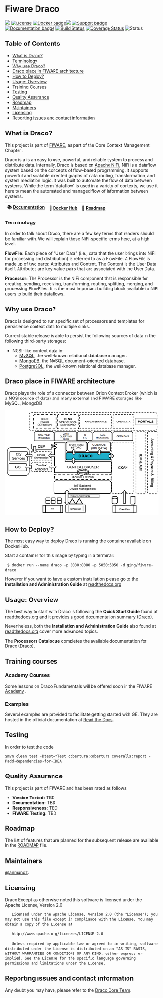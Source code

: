 # Fiware Draco

[![](https://nexus.lab.fiware.org/repository/raw/public/badges/chapters/core.svg)](https://www.fiware.org/developers/catalogue/)
[![License](https://img.shields.io/github/license/ging/fiware-draco.svg)](http://www.apache.org/licenses/LICENSE-2.0.html)
[![Docker badge](https://img.shields.io/docker/pulls/ging/fiware-draco.svg)](https://hub.docker.com/r/ging/fiware-draco/)[![](https://img.shields.io/badge/tag-fiware--draco-orange.svg?logo=stackoverflow)](http://stackoverflow.com/questions/tagged/fiware-draco) 
[![Support badge]( https://img.shields.io/badge/support-askbot-yellowgreen.svg)](https://ask.fiware.org/questions/scope%3Aall/tags%3Adraco/)
<br/>
[![Documentation badge](https://readthedocs.org/projects/fiware-draco/badge/?version=latest)](http://fiware-draco.rtfd.io)
[![Build Status](https://travis-ci.com/ging/fiware-draco.svg?branch=master)](https://travis-ci.com/ging/fiware-draco)
[![Coverage Status](https://coveralls.io/repos/github/ging/fiware-draco/badge.svg?branch=develop)](https://coveralls.io/github/ging/fiware-draco?branch=develop)
![Status](https://nexus.lab.fiware.org/static/badges/statuses/draco.svg)

## Table of Contents
- [What is Draco?](#what-is-draco)
- [Terminology](#terminology)
- [Why use Draco?](#why-use-draco)
- [Draco place in FIWARE architecture](#draco-place-in-fiware-architecture)
- [How to Deploy?](#how-to-deploy)
- [Usage: Overview](#usage-overview)
- [Training Courses](#training-courses)
- [Testing](#testing)
- [Quality Assurance](#quality-assurance)
- [Roadmap](#roadmap)
- [Maintainers](#maintainers)
- [Licensing](#licensing)
- [Reporting issues and contact information](#reporting-issues-and-contact-information)



## What is Draco?
This project is part of [FIWARE](http://fiware.org), as part of the Core Context Management Chapter .

Draco is a is an easy to use, powerful, and reliable system to process and distribute data. Internally, Draco is based on [Apache NiFi](https://nifi.apache.org/docs.html),
NiFi is a dataflow system based on the concepts of flow-based programming. It supports powerful and scalable directed graphs of data routing, transformation, and system mediation logic.
It was built to automate the flow of data between systems. While the term 'dataflow' is used in a variety of contexts, we use it here to mean the automated and managed flow of information between systems.

|  :books: [Documentation](https://fiware-draco.rtfd.io) | :whale: [Docker Hub](https://hub.docker.com/r/ging/fiware-draco) | :dart: [Roadmap](docs/roadmap.md) |
|---|---|---|

### Terminology

In order to talk about Draco, there are a few key terms that readers should be familiar with. We will explain those NiFi-specific terms here, at a high level.

**FlowFile:** Each piece of "User Data" (i.e., data that the user brings into NiFi for processing and distribution) is referred to as a FlowFile. A FlowFile is made up of two parts: Attributes and Content. The Content is the User Data itself. Attributes are key-value pairs that are associated with the User Data.

**Processor:** The Processor is the NiFi component that is responsible for creating, sending, receiving, transforming, routing, splitting, merging, and processing FlowFiles. It is the most important building block available to NiFi users to build their dataflows.

## Why use Draco?
Draco is designed to run specific set of processors and templates for 
persistence context data to multiple sinks.

Current stable release is able to persist the following sources of data in the following third-party storages:

* NGSI-like context data in:
    * [MySQL](https://www.mysql.com/), the well-known relational database manager.
    * [MongoDB](https://www.mongodb.org/), the NoSQL document-oriented database.
    * [PostgreSQL](http://www.postgresql.org/), the well-known relational database manager.

## Draco place in FIWARE architecture
Draco plays the role of a connector between Orion Context Broker (which is a NGSI source of data) and many external and FIWARE storages like MySQL, MongoDB

![FIWARE architecture](images/fiware_architecture.png)
    
## How to Deploy?
 The most easy way to deploy Draco is running the container available on DockerHub.
 
 Start a container for this image by typing in a terminal:
 
     $ docker run --name draco -p 8080:8080 -p 5050:5050 -d ging/fiware-draco 

 However if you want to have a custom installation please go to the **Installation and Administration Guide** at [readthedocs.org](docs/installation_and_administration_guide/README.md) 

## Usage: Overview

The best way to start with Draco is following the  **Quick Start Guide** found at readthedocs.org  and it provides a good documentation summary ([Draco](docs/quick_start_guide.md)).

Nevertheless, both the **Installation and Administration Guide** also found at [readthedocs.org](docs/installation_and_administration_guide/README.md) cover more advanced topics.

The **Processors Catalogue** completes the available documentation for Draco ([Draco](docs/processors_catalogue/README.md)).

## Training courses
### Academy Courses
Some lessons on Draco Fundamentals will be offered soon in the [FIWARE Academy](https://fiware-academy.readthedocs.io/en/latest) .

### Examples
Several examples are provided to facilitate getting started with GE. They are hosted in the official documentation at [Read the Docs](https://fiware-draco.readthedocs.io/en/latest/quick_start_guide/index.html).

## Testing

In order to test the code:

    $mvn clean test -Dtest=*Test cobertura:cobertura coveralls:report -Padd-dependencies-for-IDEA

## Quality Assurance

This project is part of FIWARE and has been rated as follows:

-   **Version Tested:**
    TBD
-   **Documentation:**
    TBD
-   **Responsiveness:**
    TBD
-   **FIWARE Testing:**
    TBD

## Roadmap

The list of features that are planned for the subsequent release are available in the [ROADMAP](https://github.com/ging/fiware-draco/blob/develop/docs/roadmap.md) file.

## Maintainers

[@anmunoz](https://github.com/anmunoz).

## Licensing
Draco Except as otherwise noted this software is licensed under the Apache License, Version 2.0
       
       Licensed under the Apache License, Version 2.0 (the "License"); you may not use this file except in compliance with the License. You may obtain a copy of the License at
       
       http://www.apache.org/licenses/LICENSE-2.0
       
       Unless required by applicable law or agreed to in writing, software distributed under the License is distributed on an "AS IS" BASIS, WITHOUT WARRANTIES OR CONDITIONS OF ANY KIND, either express or implied. See the License for the specific language governing permissions and limitations under the License.

## Reporting issues and contact information
Any doubt you may have, please refer to the [Draco Core Team](docs/installation_and_administration_guide/issues_and_contact.md).
